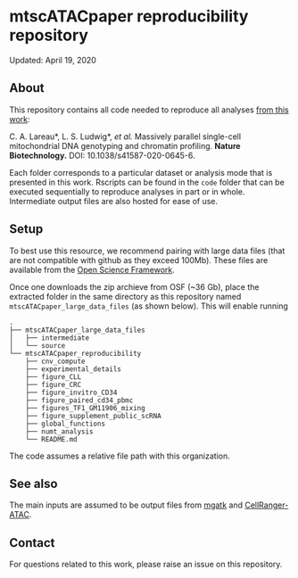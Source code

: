 # mtscATACpaper reproducibility repository

Updated: April 19, 2020

## About

This repository contains all code needed to reproduce all analyses [from this work](https://www.nature.com/articles/s41587-020-0645-6):


C. A. Lareau*, L. S. Ludwig*, _et al._ Massively parallel single-cell mitochondrial DNA genotyping and chromatin profiling. **Nature Biotechnology.** DOI: 10.1038/s41587-020-0645-6. 


Each folder corresponds to a particular dataset or analysis mode that is presented in this work. Rscripts can be found in the `code` folder that can be executed sequentially to reproduce analyses in part or in whole. Intermediate output files are also hosted for ease of use. 


## Setup

To best use this resource, we recommend pairing with large data files (that are not compatible with github as they exceed 100Mb). These files are available from the [Open Science Framework](https://osf.io/bupge/).

Once one downloads the zip archieve from OSF (~36 Gb), place the extracted folder in the same directory as this repository named `mtscATACpaper_large_data_files` (as shown below). This will enable running 

```
.
├── mtscATACpaper_large_data_files
│   ├── intermediate
│   └── source
└── mtscATACpaper_reproducibility
    ├── cnv_compute
    ├── experimental_details
    ├── figure_CLL
    ├── figure_CRC
    ├── figure_invitro_CD34
    ├── figure_paired_cd34_pbmc
    ├── figures_TF1_GM11906_mixing
    ├── figure_supplement_public_scRNA
    ├── global_functions
    ├── numt_analysis
    └── README.md

```

The code assumes a relative file path with this organization. 


## See also

The main inputs are assumed to be output files from [mgatk](https://github.com/caleblareau/mgatk) and [CellRanger-ATAC](https://support.10xgenomics.com/single-cell-atac/software/pipelines/latest/what-is-cell-ranger-atac).

## Contact

For questions related to this work, please raise an issue on this repository. 

<br><br>
